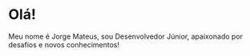 
# Olá! 
Meu nome é Jorge Mateus, sou Desenvolvedor Júnior, apaixonado por desafios e novos conhecimentos!

